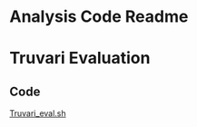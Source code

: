# Analysis Code Readme

# Truvari Evaluation
## Code
[Truvari_eval.sh](https://github.com/maiziezhoulab/LRSV_combo/blob/main/bin/Truvari_eval.sh)
